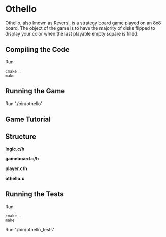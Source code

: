 # Othello

Othello, also known as Reversi, is a strategy board game played on an 8x8 board. The object of the game is to have the majority of disks flipped to display your color when the last playable empty square is filled.

## Compiling the Code
Run

```
cmake .
make
```

## Running the Game

Run './bin/othello'

## Game Tutorial

## Structure
**logic.c/h**

**gameboard.c/h**

**player.c/h**

**othello.c**

## Running the Tests

Run

```
cmake .
make
```
Run './bin/othello_tests'
